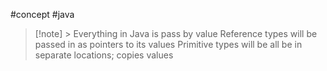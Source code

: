 #concept #java 

> [!note] > Everything in Java is pass by value 
> Reference types will be passed in as pointers to its values 
> Primitive types will be all be in separate locations; copies values
